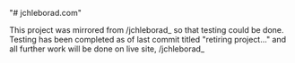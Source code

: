 "# jchleborad.com"

This project was mirrored from /jchleborad_ so that testing could be done.  Testing has been completed as of last commit titled "retiring project..." and all further work will be done on live site, /jchleborad_
